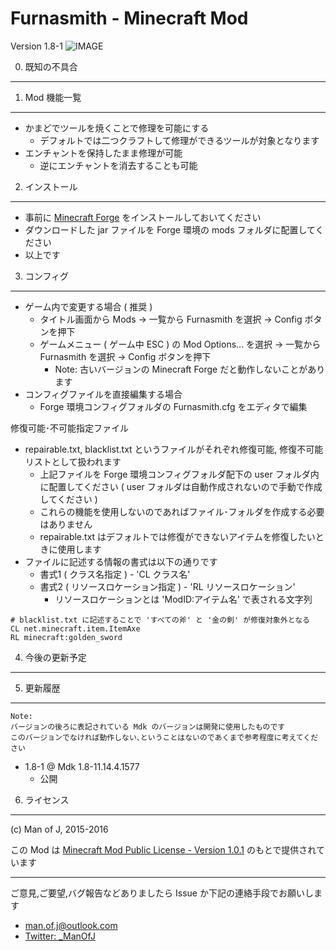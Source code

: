 Furnasmith - Minecraft Mod
===============================

Version 1.8-1
![IMAGE](http://i.imgur.com/aNZ2q0F.gif "")

0. 既知の不具合
---------------

1. Mod 機能一覧
---------------

  - かまどでツールを焼くことで修理を可能にする
    - デフォルトでは二つクラフトして修理ができるツールが対象となります
  - エンチャントを保持したまま修理が可能
    - 逆にエンチャントを消去することも可能

2. インストール
---------------

  - 事前に [Minecraft Forge](http://files.minecraftforge.net/) をインストールしておいてください
  - ダウンロードした jar ファイルを Forge 環境の mods フォルダに配置してください
  - 以上です

3. コンフィグ
---------------

  - ゲーム内で変更する場合 ( 推奨 )
    - タイトル画面から Mods -> 一覧から Furnasmith を選択 -> Config ボタンを押下
    - ゲームメニュー ( ゲーム中 ESC ) の Mod Options... を選択 -> 一覧から Furnasmith を選択 -> Config  ボタンを押下
      - Note: 古いバージョンの Minecraft Forge だと動作しないことがあります
  - コンフィグファイルを直接編集する場合
    - Forge 環境コンフィグフォルダの Furnasmith.cfg をエディタで編集

修復可能･不可能指定ファイル

  - repairable.txt, blacklist.txt というファイルがそれぞれ修復可能, 修復不可能リストとして扱われます
    - 上記ファイルを Forge 環境コンフィグフォルダ配下の user フォルダ内に配置してください ( user フォルダは自動作成されないので手動で作成してください )
    - これらの機能を使用しないのであればファイル･フォルダを作成する必要はありません
    - repairable.txt はデフォルトでは修復ができないアイテムを修復したいときに使用します
  - ファイルに記述する情報の書式は以下の通りです
    - 書式1 ( クラス名指定 ) - 'CL クラス名'
    - 書式2 ( リソースロケーション指定 ) - 'RL リソースロケーション'
      - リソースロケーションとは 'ModID:アイテム名' で表される文字列

```
# blacklist.txt に記述することで 'すべての斧' と '金の剣' が修復対象外となる
CL net.minecraft.item.ItemAxe
RL minecraft:golden_sword
```

4. 今後の更新予定
---------------

5. 更新履歴
---------------

    Note:
    バージョンの後ろに表記されている Mdk のバージョンは開発に使用したものです
    このバージョンでなければ動作しない､ということはないのであくまで参考程度に考えてください

  - 1.8-1 @ Mdk 1.8-11.14.4.1577
    - 公開

6. ライセンス
---------------

(c) Man of J, 2015-2016

この Mod は [Minecraft Mod Public License - Version 1.0.1](./LICENSE.md) のもとで提供されています

---------------

ご意見,ご要望,バグ報告などありましたら Issue か下記の連絡手段でお願いします
  - <man.of.j@outlook.com>
  - [Twitter: _ManOfJ](https://twitter.com/_ManOfJ)
